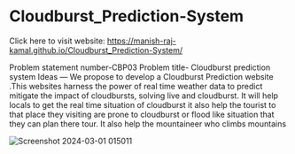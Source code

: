# Cloudburst_Prediction-System
Click here to visit website:
https://manish-raj-kamal.github.io/Cloudburst_Prediction-System/

Problem statement number-CBP03
Problem title- Cloudburst prediction system
Ideas —
We propose to develop a Cloudburst Prediction website .This websites harness the power of real time weather data to predict mitigate the impact of cloudbursts, solving live and cloudburst.
It will help locals to get the real time situation of cloudburst it also help the tourist to that place they visiting are prone to cloudburst or flood like situation that they can plan there tour. It also help the mountaineer who climbs mountains


![Screenshot 2024-03-01 015011](https://github.com/manish-raj-kamal/Cloudburst-Prediction-System/assets/143520034/e9defee4-7fc5-43b8-8dae-3fe7082264fd)

